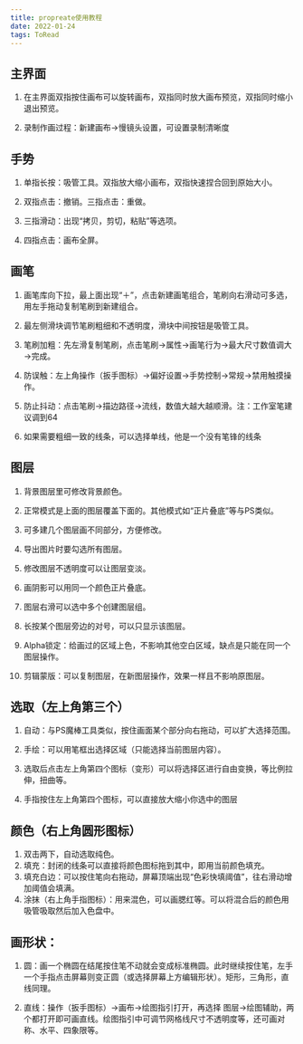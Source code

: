 ```yaml
---
title: propreate使用教程
date: 2022-01-24 
tags: ToRead
---
```


## 主界面

1. 在主界面双指按住画布可以旋转画布，双指同时放大画布预览，双指同时缩小退出预览。

2. 录制作画过程：新建画布→慢镜头设置，可设置录制清晰度

## 手势

1. 单指长按：吸管工具。双指放大缩小画布，双指快速捏合回到原始大小。

2. 双指点击：撤销。三指点击：重做。

3. 三指滑动：出现“拷贝，剪切，粘贴”等选项。

4. 四指点击：画布全屏。

## 画笔

1. 画笔库向下拉，最上面出现“＋”，点击新建画笔组合，笔刷向右滑动可多选，用左手拖动复制笔刷到新建组合。

2. 最左侧滑块调节笔刷粗细和不透明度，滑块中间按钮是吸管工具。

3. 笔刷加粗：先左滑复制笔刷，点击笔刷→属性→画笔行为→最大尺寸数值调大→完成。

4. 防误触：左上角操作（扳手图标）→偏好设置→手势控制→常规→禁用触摸操作。

5. 防止抖动：点击笔刷→描边路径→流线，数值大越大越顺滑。注：工作室笔建议调到64
6. 如果需要粗细一致的线条，可以选择单线，他是一个没有笔锋的线条

## 图层

1. 背景图层里可修改背景颜色。

2. 正常模式是上面的图层覆盖下面的。其他模式如“正片叠底”等与PS类似。

3. 可多建几个图层画不同部分，方便修改。

4. 导出图片时要勾选所有图层。

5. 修改图层不透明度可以让图层变淡。

6. 画阴影可以用同一个颜色正片叠底。

7. 图层右滑可以选中多个创建图层组。

8. 长按某个图层旁边的对号，可以只显示该图层。

9. Alpha锁定：给画过的区域上色，不影响其他空白区域，缺点是只能在同一个图层操作。
10. 剪辑蒙版：可以复制图层，在新图层操作，效果一样且不影响原图层。

## 选取（左上角第三个）

1. 自动：与PS魔棒工具类似，按住画面某个部分向右拖动，可以扩大选择范围。

2. 手绘：可以用笔框出选择区域（只能选择当前图层内容）。

3. 选取后点击左上角第四个图标（变形）可以将选择区进行自由变换，等比例拉伸，扭曲等。
4. 手指按住左上角第四个图标，可以直接放大缩小你选中的图层

## 颜色（右上角圆形图标）

1. 双击两下，自动选取纯色。
2. 填充：封闭的线条可以直接将颜色图标拖到其中，即用当前颜色填充。
3. 填充白边：可以按住笔向右拖动，屏幕顶端出现“色彩快填阈值”，往右滑动增加阈值会填满。
4. 涂抹（右上角手指图标）：用来混色，可以画腮红等。可以将混合后的颜色用吸管吸取然后加入色盘中。

## 画形状：

1. 圆：画一个椭圆在结尾按住笔不动就会变成标准椭圆。此时继续按住笔，左手一个手指点击屏幕则变正圆（或选择屏幕上方编辑形状）。矩形，三角形，直线同理。

2. 直线：操作（扳手图标）→画布→绘图指引打开，再选择 图层→绘图辅助，两个都打开即可画直线。绘图指引中可调节网格线尺寸不透明度等，还可画对称、水平、四象限等。